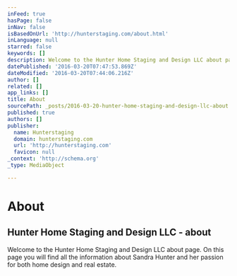 ```yaml
---
inFeed: true
hasPage: false
inNav: false
isBasedOnUrl: 'http://hunterstaging.com/about.html'
inLanguage: null
starred: false
keywords: []
description: Welcome to the Hunter Home Staging and Design LLC about page. On this page you will find all the information about Sandra Hunter and her passion for both home design and real estate.
datePublished: '2016-03-20T07:47:53.869Z'
dateModified: '2016-03-20T07:44:06.216Z'
author: []
related: []
app_links: []
title: About
sourcePath: _posts/2016-03-20-hunter-home-staging-and-design-llc-about.md
published: true
authors: []
publisher:
  name: Hunterstaging
  domain: hunterstaging.com
  url: 'http://hunterstaging.com'
  favicon: null
_context: 'http://schema.org'
_type: MediaObject

---
```

# About

<article style=""><h1>Hunter Home Staging and Design LLC - about</h1><p>Welcome to the Hunter Home Staging and Design LLC about page. On this page you will find all the information about Sandra Hunter and her passion for both home design and real estate.</p></article>